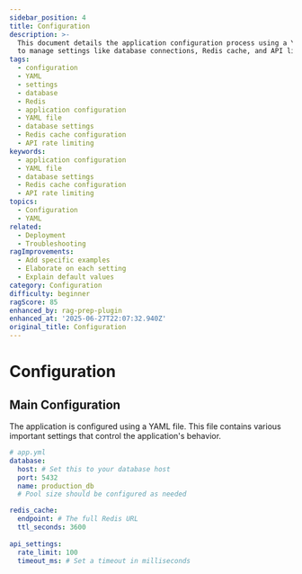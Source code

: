 ```yaml
---
sidebar_position: 4
title: Configuration
description: >-
  This document details the application configuration process using a YAML file
  to manage settings like database connections, Redis cache, and API limits.
tags:
  - configuration
  - YAML
  - settings
  - database
  - Redis
  - application configuration
  - YAML file
  - database settings
  - Redis cache configuration
  - API rate limiting
keywords:
  - application configuration
  - YAML file
  - database settings
  - Redis cache configuration
  - API rate limiting
topics:
  - Configuration
  - YAML
related:
  - Deployment
  - Troubleshooting
ragImprovements:
  - Add specific examples
  - Elaborate on each setting
  - Explain default values
category: Configuration
difficulty: beginner
ragScore: 85
enhanced_by: rag-prep-plugin
enhanced_at: '2025-06-27T22:07:32.940Z'
original_title: Configuration
---
```


# Configuration

## Main Configuration

The application is configured using a YAML file. This file contains various important settings that control the application's behavior.

```yaml
# app.yml
database:
  host: # Set this to your database host
  port: 5432
  name: production_db
  # Pool size should be configured as needed

redis_cache:
  endpoint: # The full Redis URL
  ttl_seconds: 3600
  
api_settings:
  rate_limit: 100
  timeout_ms: # Set a timeout in milliseconds
